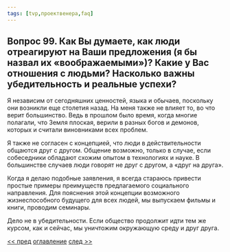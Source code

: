 ```yaml
---
tags: [tvp,проектвенера,faq]
---
```

## Вопрос 99. Как Вы думаете, как люди отреагируют на Ваши предложения (я бы назвал их «воображаемыми»)? Какие у Вас отношения с людьми? Насколько важны убедительность и реальные успехи?

Я независим от сегодняшних ценностей, языка и обычаев, поскольку они возникли еще столетия назад. На меня также не влияет то, во что верит большинство. Ведь в прошлом было время, когда многие полагали, что Земля плоская, верили в разных богов и демонов, которых и считали виновниками всех проблем.

Я также не согласен с концепцией, что люди в действительности общаются друг с другом. Общение возможно, только в случае, если собеседники обладают схожим опытом в технологиях и науке. В большинстве случаев люди говорят не друг с другом, а «друг на друга».

Когда я делаю подобные заявления, я всегда стараюсь привести простые примеры преимуществ предлагаемого социального направления. Для пояснения этой концепции возможного жизнеспособного будущего для всех людей, мы выпускаем фильмы и книги, проводим семинары.

Дело не в убедительности. Если общество продолжит идти тем же курсом, как и сейчас, мы уничтожим окружающую среду и друг друга.

[<< пред](Вопрос%2098.%20Заинтересован%20или%20способен%20ли%20Проект%20Венера%20сотрудничать%20с%20другими%20группами,%20для%20достижения%20своей%20цели.md) [оглавление](FAQ%20%D0%BF%D0%BE%20%D0%BF%D1%80%D0%BE%D0%B5%D0%BA%D1%82%D1%83%20%C2%AB%D0%92%D0%B5%D0%BD%D0%B5%D1%80%D0%B0%C2%BB.md) [след >>](Вопрос%20100.%20Проект%20Венера%20—%20это%20утопия.md)
